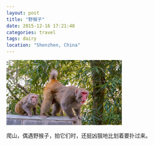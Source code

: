 ```yaml
---
layout: post
title: "野猴子"
date: 2015-12-16 17:21:48
categories: travel
tags: dairy
location: "Shenzhen, China"
---
```


<img src="/img/2015/2015-12-16-DSC00121.jpg" alt="野猴子" style="width: 60%; height: 60%"/>

爬山，偶遇野猴子，拍它们时，还挺凶狠地比划着要扑过来。
